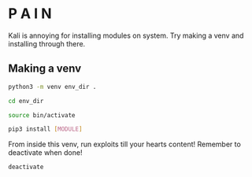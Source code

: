 # P A I N
Kali is annoying for installing modules on system. Try making a venv and installing through there.
## Making a venv
```bash
python3 -m venv env_dir .
```
```bash
cd env_dir
```
```bash
source bin/activate
```
```bash
pip3 install [MODULE]
```
From inside this venv, run exploits till your hearts content! Remember to deactivate when done!
```bash
deactivate
```
